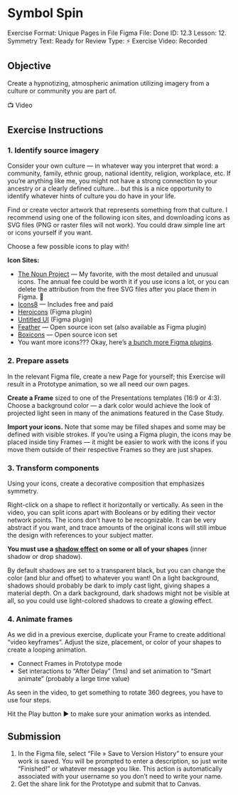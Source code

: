# Symbol Spin

Exercise Format: Unique Pages in File
Figma File: Done
ID: 12.3
Lesson: 12. Symmetry
Text: Ready for Review
Type: ⚡️ Exercise
Video: Recorded

## Objective

Create a hypnotizing, atmospheric animation utilizing imagery from a culture or community you are part of.

<aside>
📺 Video

</aside>

## Exercise Instructions

### 1. Identify source imagery

Consider your own culture — in whatever way you interpret that word: a community, family, ethnic group, national identity, religion, workplace, etc. If you’re anything like me, you might not have a strong connection to your ancestry or a clearly defined culture… but this is a nice opportunity to identify whatever hints of culture you do have in your life.

Find or create vector artwork that represents something from that culture. I recommend using one of the following icon sites, and downloading icons as SVG files (PNG or raster files will not work). You could draw simple line art or icons yourself if you want. 

Choose a few possible icons to play with!

**********************Icon Sites:**********************

- [The Noun Project](https://thenounproject.com/) — My favorite, with the most detailed and unusual icons. The annual fee could be worth it if you use icons a lot, or you can delete the attribution from the free SVG files after you place them in Figma. 🤫
- [Icons8](https://icons8.com/) — Includes free and paid
- [Heroicons](https://www.figma.com/community/file/1143911270904274171) (Figma plugin)
- [Untitled UI](https://www.figma.com/community/file/1114001199549197320) (Figma plugin)
- [Feather](https://feather.netlify.app/) — Open source icon set (also available as Figma plugin)
- [Boxicons](https://boxicons.com/) — Open source icon set
- You want more icons??? Okay, here’s [a bunch more Figma plugins](https://bento.me/icons?s=03).

### 2. Prepare assets

In the relevant Figma file, create a new Page for yourself; this Exercise will result in a Prototype animation, so we all need our own pages. 

**Create a Frame** sized to one of the Presentations templates (16:9 or 4:3). Choose a background color — a dark color would achieve the look of projected light seen in many of the animations featured in the Case Study.

**Import your icons.** Note that some may be filled shapes and some may be defined with visible strokes. If you’re using a Figma plugin, the icons may be placed inside tiny Frames — it might be easier to work with the icons if you move them outside of their respective Frames so they are just shapes.

### 3. Transform components

Using your icons, create a decorative composition that emphasizes symmetry. 

Right-click on a shape to reflect it horizontally or vertically. As seen in the video, you can split icons apart with Booleans or by editing their vector network points. The icons don’t have to be recognizable. It can be very abstract if you want, and trace amounts of the original icons will still imbue the design with references to your subject matter. 

**You must use a [shadow effect](https://www.notion.so/UI-Goodies-All-the-best-resources-for-designers-in-one-place-ae8deb44e71740e29531c927803e86fe?pvs=21) on some or all of your shapes** (inner shadow or drop shadow). 

By default shadows are set to a transparent black, but you can change the color (and blur and offset) to whatever you want! On a light background, shadows should probably be dark to imply cast light, giving shapes a material depth. On a dark background, dark shadows might not be visible at all, so you could use light-colored shadows to create a glowing effect. 

### 4. Animate frames

As we did in a previous exercise, duplicate your Frame to create additional “video keyframes”. Adjust the size, placement, or color of your shapes to create a looping animation. 

- Connect Frames in Prototype mode
- Set interactions to “After Delay” (1ms) and set animation to “Smart animate” (probably a large time value)

As seen in the video, to get something to rotate 360 degrees, you have to use four steps.

Hit the Play button ▶️ to make sure your animation works as intended.

## Submission

1. In the Figma file, select “File » Save to Version History” to ensure your work is saved. You will be prompted to enter a description, so just write “Finished!” or whatever message you like. This action is automatically associated with your username so you don’t need to write your name. 
2. Get the share link for the Prototype and submit that to Canvas.